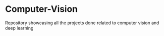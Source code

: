 # Computer-Vision
Repository showcasing all the projects done related to computer vision and deep learning
